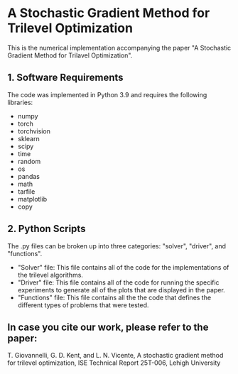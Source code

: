 # A Stochastic Gradient Method for Trilevel Optimization

This is the numerical implementation accompanying the paper "A Stochastic Gradient Method for Trilavel Optimization".

## 1. Software Requirements

The code was implemented in Python 3.9 and requires the following libraries:

- numpy
- torch
- torchvision
- sklearn
- scipy
- time
- random
- os
- pandas
- math
- tarfile
- matplotlib
- copy


## 2. Python Scripts

The .py files can be broken up into three categories: "solver", "driver", and "functions".

- "Solver" file: This file contains all of the code for the implementations of the trilevel algorithms.
- "Driver" file: This file contains all of the code for running the specific experiments to generate all of the plots that are displayed in the paper.
- "Functions" file: This file contains all the the code that defines the different types of problems that were tested.


## In case you cite our work, please refer to the paper:

T. Giovannelli, G. D. Kent, and L. N. Vicente, A stochastic gradient method for trilevel optimization, ISE Technical Report 25T-006, Lehigh University
